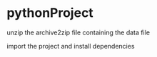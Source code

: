 # pythonProject

unzip the archive2zip file 
containing the data file 

import the project and install dependencies 
